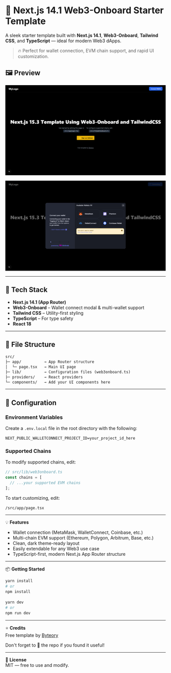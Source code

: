 # 🧪 Next.js 14.1 Web3-Onboard Starter Template

A sleek starter template built with **Next.js 14.1**, **Web3-Onboard**, **Tailwind CSS**, and **TypeScript** — ideal for modern Web3 dApps.

> 🔥 Perfect for wallet connection, EVM chain support, and rapid UI customization.

## 🖼️ Preview

![Preview](public/preview.png)

![Supported Chains](public/chains.png)

---

## 🚀 Tech Stack

* **Next.js 14.1 (App Router)**
* **Web3-Onboard** – Wallet connect modal & multi-wallet support
* **Tailwind CSS** – Utility-first styling
* **TypeScript** – For type safety
* **React 18**

---

## 📂 File Structure

```
src/
├─ app/          → App Router structure
│  └─ page.tsx   → Main UI page
├─ lib/          → Configuration files (web3onboard.ts)
├─ providers/    → React providers
└─ components/   → Add your UI components here
```

---

## 🔧 Configuration

### Environment Variables

Create a `.env.local` file in the root directory with the following:

```
NEXT_PUBLIC_WALLETCONNECT_PROJECT_ID=your_project_id_here
```

### Supported Chains

To modify supported chains, edit:

```typescript
// src/lib/web3onboard.ts
const chains = [
  // ...your supported EVM chains
];
```

To start customizing, edit:

```
/src/app/page.tsx
```

---

💡 **Features**

* Wallet connection (MetaMask, WalletConnect, Coinbase, etc.)
* Multi-chain EVM support (Ethereum, Polygon, Arbitrum, Base, etc.)
* Clean, dark theme-ready layout
* Easily extendable for any Web3 use case
* TypeScript-first, modern Next.js App Router structure

---

📦 **Getting Started**

```bash
yarn install
# or
npm install

yarn dev
# or
npm run dev
```

---

⭐ **Credits**  
Free template by [Byteory](https://byteory.com)

Don't forget to 🌟 the repo if you found it useful!

---

📜 **License**  
MIT — free to use and modify. 